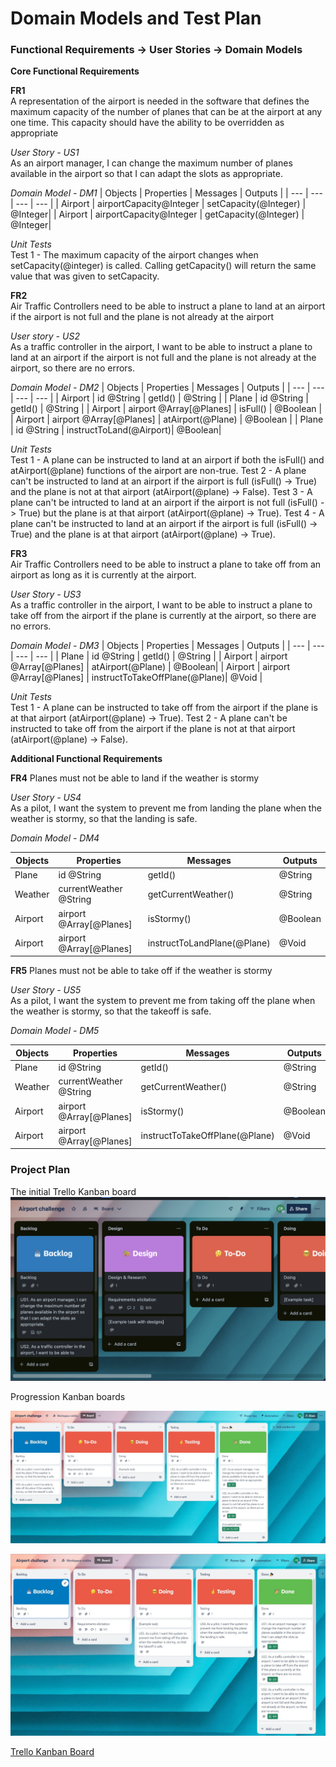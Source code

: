 # Domain Models and Test Plan

### Functional Requirements -> User Stories -> Domain Models

**Core Functional Requirements**

**FR1**\
A representation of the airport is needed in the software that defines the maximum capacity of the number of planes that can be at the airport at any one time. This capacity should have the ability to be overridden as appropriate

*User Story - US1*\
As an airport manager, I can change the maximum number of planes available in the airport so that I can adapt the slots as appropriate.

*Domain Model - DM1*
| Objects | Properties | Messages | Outputs |
| --- | ---| --- | --- |
| Airport | airportCapacity@Integer | setCapacity(@Integer) | @Integer|
| Airport | airportCapacity@Integer | getCapacity(@Integer) | @Integer|  

*Unit Tests*\
Test 1 - The maximum capacity of the airport changes when setCapacity(@integer) is called. Calling getCapacity() will return the same value that was given to setCapacity.


**FR2**\
Air Traffic Controllers need to be able to instruct a plane to land at an airport if the airport is not full and the plane is not already at the airport

*User story - US2*\
As a traffic controller in the airport, I want to be able to instruct a plane to land at an airport if the airport is not full and the plane is not already at the airport, so there are no errors.

*Domain Model - DM2*
| Objects | Properties | Messages | Outputs |
| --- | ---| --- | --- |
| Airport | id @String              | getId()              | @String |
| Plane   | id @String              | getId()              | @String | 
| Airport | airport @Array[@Planes] | isFull()             | @Boolean   |
| Airport | airport @Array[@Planes] | atAirport(@Plane)    | @Boolean |
| Plane   | id @String              | instructToLand(@Airport)| @Boolean|

*Unit Tests*\
Test 1 - A plane can be instructed to land at an airport if both the isFull() and atAirport(@plane) functions of the airport are non-true.
Test 2 - A plane can't be instructed to land at an airport if the airport is full (isFull() -> True) and the plane is not at that airport (atAirport(@plane) -> False).
Test 3 -  A plane can't be intructed to land at an airport if the airport is not full (isFull() -> True) but the plane is at that airport (atAirport(@plane) -> True).
Test 4 - A plane can't be instructed to land at an airport if the airport is full (isFull() -> True) and the plane is at that airport (atAirport(@plane) -> True).


**FR3**\
Air Traffic Controllers need to be able to instruct a plane to take off from an airport as long as it is currently at the airport.

*User Story - US3*\
As a traffic controller in the airport, I want to be able to instruct a plane to take off from the airport if the plane is currently at the airport, so there are no errors.

*Domain Model - DM3*
| Objects | Properties | Messages | Outputs |
| --- | ---| --- | --- |
| Plane   | id @String               | getId()                       | @String |
| Airport | airport @Array[@Planes]  | atAirport(@Plane)             | @Boolean|
| Airport | airport @Array[@Planes]  | instructToTakeOffPlane(@Plane)| @Void   |

*Unit Tests*\
Test 1 - A plane can be instructed to take off from the airport if the plane is at that airport (atAirport(@plane) -> True).
Test 2 - A plane can't be instructed to take off from the airport if the plane is not at that airport (atAirport(@plane) -> False).

**Additional Functional Requirements**

**FR4**
Planes must not be able to land if the weather is stormy

*User Story - US4*\
As a pilot, I want the system to prevent me from landing the plane when the weather is stormy, so that the landing is safe.

*Domain Model - DM4*

| Objects | Properties | Messages | Outputs |
| --- | --- | --- | --- |
| Plane   | id @String               | getId()                            | @String |
| Weather | currentWeather @String   | getCurrentWeather()                | @String |
| Airport | airport @Array[@Planes]  | isStormy()                         | @Boolean|
| Airport | airport @Array[@Planes]  | instructToLandPlane(@Plane)        | @Void   |



**FR5**
Planes must not be able to take off if the weather is stormy

*User Story - US5*\
As a pilot, I want the system to prevent me from taking off the plane when the weather is stormy, so that the takeoff is safe.

*Domain Model - DM5*

| Objects | Properties | Messages | Outputs |
| --- | --- | --- | --- |
| Plane   | id @String               | getId()                           | @String |
| Weather | currentWeather @String   | getCurrentWeather()               | @String |
| Airport | airport @Array[@Planes]  | isStormy()                        | @Boolean|
| Airport | airport @Array[@Planes]  | instructToTakeOffPlane(@Plane)    | @Void   |


### Project Plan
The initial Trello Kanban  board
![Initial Kanban board](/images/initial-Kanban-board.png)

Progression Kanban boards

![Progression Kanban board - 16/01/2024 ](/images/progression-board-240116.JPG)

![Progression Kanban board - 17/01/2024 ](/images/progression-board-240117.JPG)

[Trello Kanban Board](https://trello.com/b/1tG3lkKF/airport-challenge)
